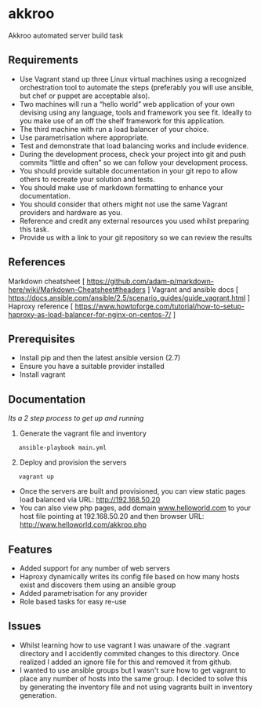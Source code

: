 # akkroo
Akkroo automated server build task

## Requirements

*	Use Vagrant stand up three Linux virtual machines using a recognized orchestration tool to automate the steps (preferably you will use ansible, but chef or puppet are acceptable also).
*	Two machines will run a “hello world” web application of your own devising using any language, tools and framework you see fit. Ideally to you make use of an off the shelf framework for this application.
*	The third machine with run a load balancer of your choice.
*	Use parametrisation where appropriate.
*	Test and demonstrate that load balancing works and include evidence.
*	During the development process, check your project into git and push commits “little and often” so we can follow your development process.
*	You should provide suitable documentation in your git repo to allow others to recreate your solution and tests.
*	You should make use of markdown formatting to enhance your documentation.
*	You should consider that others might not use the same Vagrant providers and hardware as you.
*	Reference and credit any external resources you used whilst preparing this task.
*	Provide us with a link to your git repository so we can review the results

## References ##

Markdown cheatsheet
[ https://github.com/adam-p/markdown-here/wiki/Markdown-Cheatsheet#headers ]
Vagrant and ansible docs
[ https://docs.ansible.com/ansible/2.5/scenario_guides/guide_vagrant.html ]
Haproxy reference
[ https://www.howtoforge.com/tutorial/how-to-setup-haproxy-as-load-balancer-for-nginx-on-centos-7/ ]

## Prerequisites

* Install pip and then the latest ansible version (2.7)
* Ensure you have a suitable provider installed
* Install vagrant

## Documentation ##

*Its a 2 step process to get up and running*

1. Generate the vagrant file and inventory
```
   ansible-playbook main.yml

```
2. Deploy and provision the servers 
```
   vagrant up

```

* Once the servers are built and provisioned, you can view static pages load balanced via URL: http://192.168.50.20
* You can also view php pages, add domain www.helloworld.com to your host file pointing at 192.168.50.20 and then browser URL: http://www.helloworld.com/akkroo.php


## Features ##

* Added support for any number of web servers
* Haproxy dynamically writes its config file based on how many hosts exist and discovers them using an ansible group
* Added parametrisation for any provider
* Role based tasks for easy re-use

## Issues ##

* Whilst learning how to use vagrant I was unaware of the .vagrant directory and I accidently commited changes to this directory. Once realized I added an ignore file for this and removed it from github.
* I wanted to use ansible groups but I wasn't sure how to get vagrant to place any number of hosts into the same group. I decided to solve this by generating the inventory file and not using vagrants built in inventory generation.
